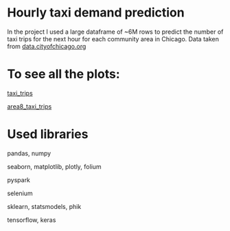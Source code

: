 # Hourly taxi demand prediction
In the project I used a large dataframe of ~6M rows to predict the number of taxi trips for the next hour for each community area in Chicago. Data taken from [data.cityofchicago.org](https://data.cityofchicago.org/Transportation/Taxi-Trips-2022/npd7-ywjz)

# To see all the plots:
[taxi_trips](https://nbviewer.org/github/vladislavziyangulov/workshop/blob/main/taxi_trips.ipynb)

[area8_taxi_trips](https://nbviewer.org/github/vladislavziyangulov/workshop/blob/ef11a22cc0b48b00eb1908e6791b8d56f2cbc54d/area8_taxi_trips.ipynb)

# Used libraries
pandas, numpy

seaborn, matplotlib, plotly, folium

pyspark

selenium

sklearn, statsmodels, phik

tensorflow, keras
